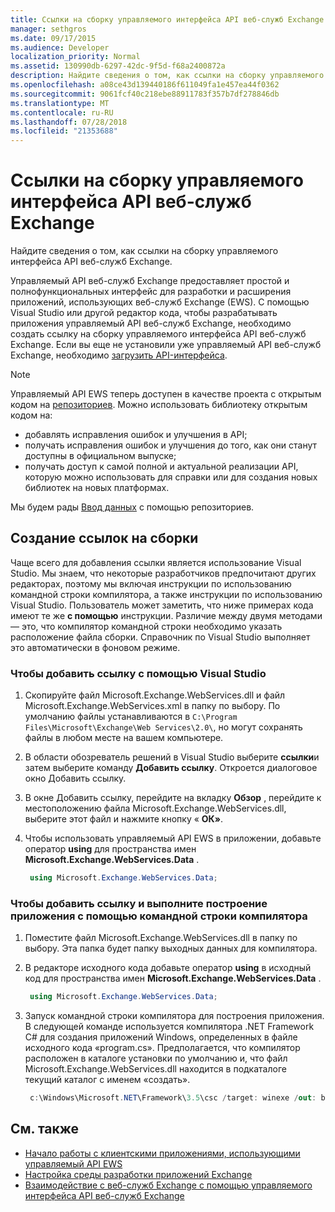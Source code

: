 ```yaml
---
title: Ссылки на сборку управляемого интерфейса API веб-служб Exchange
manager: sethgros
ms.date: 09/17/2015
ms.audience: Developer
localization_priority: Normal
ms.assetid: 130990db-6297-42dc-9f5d-f68a2400872a
description: Найдите сведения о том, как ссылки на сборку управляемого интерфейса API веб-служб Exchange.
ms.openlocfilehash: a08ce43d139440186f611049fa1e457ea44f0362
ms.sourcegitcommit: 9061fcf40c218ebe88911783f357b7df278846db
ms.translationtype: MT
ms.contentlocale: ru-RU
ms.lasthandoff: 07/28/2018
ms.locfileid: "21353688"
---
```

# <a name="reference-the-ews-managed-api-assembly"></a>Ссылки на сборку управляемого интерфейса API веб-служб Exchange

Найдите сведения о том, как ссылки на сборку управляемого интерфейса API веб-служб Exchange.
  
Управляемый API веб-служб Exchange предоставляет простой и полнофункциональных интерфейс для разработки и расширения приложений, использующих веб-служб Exchange (EWS). С помощью Visual Studio или другой редактор кода, чтобы разрабатывать приложения управляемый API веб-служб Exchange, необходимо создать ссылку на сборку управляемого интерфейса API веб-служб Exchange. Если вы еще не установили уже управляемый API веб-служб Exchange, необходимо [загрузить API-интерфейса](http://aka.ms/ews-managed-api-readme).
  
> [!NOTE]
> Управляемый API EWS теперь доступен в качестве проекта с открытым кодом на [репозиториев](https://github.com/officedev/ews-managed-api). Можно использовать библиотеку открытым кодом на: 
> - добавлять исправления ошибок и улучшения в API; 
> - получать исправления ошибок и улучшения до того, как они станут доступны в официальном выпуске; 
> - получать доступ к самой полной и актуальной реализации API, которую можно использовать для справки или для создания новых библиотек на новых платформах.
> 
>  Мы будем рады [Ввод данных](https://github.com/OfficeDev/ews-managed-api/blob/master/CONTRIBUTING.md) с помощью репозиториев. 
  
## <a name="referencing-the-assembly"></a>Создание ссылок на сборки

Чаще всего для добавления ссылки является использование Visual Studio. Мы знаем, что некоторые разработчиков предпочитают других редакторах, поэтому мы включая инструкции по использованию командной строки компилятора, а также инструкции по использованию Visual Studio. Пользователь может заметить, что ниже примерах кода имеют те же **с помощью** инструкции. Различие между двумя методами — это, что компилятор командной строки необходимо указать расположение файла сборки. Справочник по Visual Studio выполняет это автоматически в фоновом режиме. 
  
### <a name="to-add-a-reference-by-using-visual-studio"></a>Чтобы добавить ссылку с помощью Visual Studio

1. Скопируйте файл Microsoft.Exchange.WebServices.dll и файл Microsoft.Exchange.WebServices.xml в папку по выбору. По умолчанию файлы устанавливаются в `C:\Program Files\Microsoft\Exchange\Web Services\2.0\`, но могут сохранять файлы в любом месте на вашем компьютере.
    
2. В области обозреватель решений в Visual Studio выберите **ссылки**и затем выберите команду **Добавить ссылку**. Откроется диалоговое окно Добавить ссылку.
    
3. В окне Добавить ссылку, перейдите на вкладку **Обзор** , перейдите к местоположению файла Microsoft.Exchange.WebServices.dll, выберите этот файл и нажмите кнопку « **ОК»**. 
    
4. Чтобы использовать управляемый API EWS в приложении, добавьте оператор **using** для пространства имен **Microsoft.Exchange.WebServices.Data** . 
    
   ```cs
    using Microsoft.Exchange.WebServices.Data;
   ```

### <a name="to-add-a-reference-and-build-your-application-with-the-command-line-compiler"></a>Чтобы добавить ссылку и выполните построение приложения с помощью командной строки компилятора

1. Поместите файл Microsoft.Exchange.WebServices.dll в папку по выбору. Эта папка будет папку выходных данных для компилятора.
    
2. В редакторе исходного кода добавьте оператор **using** в исходный код для пространства имен **Microsoft.Exchange.WebServices.Data** . 
    
   ```cs
    using Microsoft.Exchange.WebServices.Data;
   ```

3. Запуск командной строки компилятора для построения приложения. В следующей команде используется компилятора .NET Framework C# для создания приложений Windows, определенных в файле исходного кода «program.cs». Предполагается, что компилятор расположен в каталоге установки по умолчанию и, что файл Microsoft.Exchange.WebServices.dll находится в подкаталоге текущий каталог с именем «создать».
    
   ```cs
    c:\Windows\Microsoft.NET\Framework\3.5\csc /target: winexe /out: build\testApplication /reference: build\Microsoft.Exchange.WebServices.dll program.cs
   ```

## <a name="see-also"></a>См. также

- [Начало работы с клиентскими приложениями, использующими управляемый API EWS](get-started-with-ews-managed-api-client-applications.md)    
- [Настройка среды разработки приложений Exchange](setting-up-your-exchange-application-development-environment.md)   
- [Взаимодействие с веб-служб Exchange с помощью управляемого интерфейса API веб-служб Exchange](how-to-communicate-with-ews-by-using-the-ews-managed-api.md)
    

